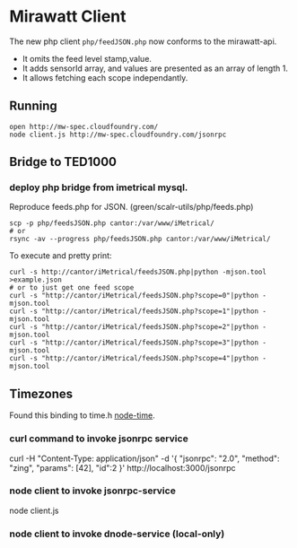 # Mirawatt Client

The new php client `php/feedJSON.php` now conforms to the mirawatt-api.

* It omits the feed level stamp,value. 
* It adds sensorId array, and values are presented as an array of length 1.
* It allows fetching each scope independantly.

## Running

    open http://mw-spec.cloudfoundry.com/
    node client.js http://mw-spec.cloudfoundry.com/jsonrpc

## Bridge to TED1000
### deploy php bridge from imetrical mysql.
  Reproduce feeds.php for JSON. (green/scalr-utils/php/feeds.php)

    scp -p php/feedsJSON.php cantor:/var/www/iMetrical/
    # or
    rsync -av --progress php/feedsJSON.php cantor:/var/www/iMetrical/

To execute and pretty print:

    curl -s http://cantor/iMetrical/feedsJSON.php|python -mjson.tool >example.json
    # or to just get one feed scope
    curl -s "http://cantor/iMetrical/feedsJSON.php?scope=0"|python -mjson.tool
    curl -s "http://cantor/iMetrical/feedsJSON.php?scope=1"|python -mjson.tool
    curl -s "http://cantor/iMetrical/feedsJSON.php?scope=2"|python -mjson.tool
    curl -s "http://cantor/iMetrical/feedsJSON.php?scope=3"|python -mjson.tool
    curl -s "http://cantor/iMetrical/feedsJSON.php?scope=4"|python -mjson.tool


## Timezones
Found this binding to time.h [node-time](https://github.com/TooTallNate/node-time).

### curl command to invoke jsonrpc service

  curl -H "Content-Type: application/json" -d '{ "jsonrpc": "2.0", "method": "zing", "params": [42], "id":2 }' http://localhost:3000/jsonrpc

### node client to invoke jsonrpc-service

  node client.js

### node client to invoke dnode-service (local-only)
  